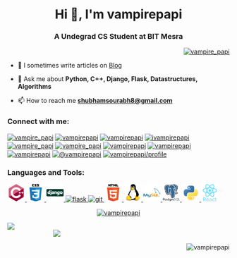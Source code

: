 <h1 align="center">Hi 👋, I'm vampirepapi</h1>
<h3 align="center">A Undegrad CS Student at BIT Mesra</h3>





<p align="right"> <a href="https://twitter.com/vampire_papi" target="blank"><img src="https://img.shields.io/twitter/follow/vampire_papi?logo=twitter&style=for-the-badge" alt="vampire_papi" /></a> </p>

- 📝 I sometimes write articles on [Blog](https://vampirepapi.herokuapp.com/posts)

- 💬 Ask me about **Python, C++, Django, Flask, Datastructures, Algorithms**

- 📫 How to reach me **shubhamsourabh8@gmail.com**

<h3 align="left">Connect with me:</h3>
<p align="left">
<a href="https://twitter.com/vampire_papi" target="blank"><img align="center" src="https://raw.githubusercontent.com/rahuldkjain/github-profile-readme-generator/master/src/images/icons/Social/twitter.svg" alt="vampire_papi" height="30" width="40" /></a>
<a href="https://linkedin.com/in/vampirepapi" target="blank"><img align="center" src="https://raw.githubusercontent.com/rahuldkjain/github-profile-readme-generator/master/src/images/icons/Social/linked-in-alt.svg" alt="vampirepapi" height="30" width="40" /></a>
<a href="https://stackoverflow.com/users/vampirepapi" target="blank"><img align="center" src="https://raw.githubusercontent.com/rahuldkjain/github-profile-readme-generator/master/src/images/icons/Social/stack-overflow.svg" alt="vampirepapi" height="30" width="40" /></a>
<a href="https://fb.com/ivampirepapi" target="blank"><img align="center" src="https://raw.githubusercontent.com/rahuldkjain/github-profile-readme-generator/master/src/images/icons/Social/facebook.svg" alt="ivampirepapi" height="30" width="40" /></a>
<a href="https://instagram.com/vampire_papi" target="blank"><img align="center" src="https://raw.githubusercontent.com/rahuldkjain/github-profile-readme-generator/master/src/images/icons/Social/instagram.svg" alt="vampire_papi" height="30" width="40" /></a>
<a href="https://www.codechef.com/users/vampire_papi" target="blank"><img align="center" src="https://cdn.jsdelivr.net/npm/simple-icons@3.1.0/icons/codechef.svg" alt="vampire_papi" height="30" width="40" /></a>
<a href="https://www.hackerrank.com/vampirepapi" target="blank"><img align="center" src="https://raw.githubusercontent.com/rahuldkjain/github-profile-readme-generator/master/src/images/icons/Social/hackerrank.svg" alt="vampirepapi" height="30" width="40" /></a>
<a href="https://codeforces.com/profile/vampirepapi" target="blank"><img align="center" src="https://cdn.jsdelivr.net/npm/simple-icons@3.0.1/icons/codeforces.svg" alt="vampirepapi" height="30" width="40" /></a>
<a href="https://www.leetcode.com/vampirepapi" target="blank"><img align="center" src="https://raw.githubusercontent.com/rahuldkjain/github-profile-readme-generator/master/src/images/icons/Social/leet-code.svg" alt="vampirepapi" height="30" width="40" /></a>
<a href="https://www.hackerearth.com/@vampirepapi" target="blank"><img align="center" src="https://raw.githubusercontent.com/rahuldkjain/github-profile-readme-generator/master/src/images/icons/Social/hackerearth.svg" alt="@vampirepapi" height="30" width="40" /></a>
<a href="https://auth.geeksforgeeks.org/user/vampirepapi/profile" target="blank"><img align="center" src="https://raw.githubusercontent.com/rahuldkjain/github-profile-readme-generator/master/src/images/icons/Social/geeks-for-geeks.svg" alt="vampirepapi/profile" height="30" width="40" /></a>
</p>

<h3 align="left">Languages and Tools:</h3>
<p align="left"> <a href="https://www.w3schools.com/cpp/" target="_blank"> <img src="https://raw.githubusercontent.com/devicons/devicon/master/icons/cplusplus/cplusplus-original.svg" alt="cplusplus" width="40" height="40"/> </a> <a href="https://www.w3schools.com/css/" target="_blank"> <img src="https://raw.githubusercontent.com/devicons/devicon/master/icons/css3/css3-original-wordmark.svg" alt="css3" width="40" height="40"/> </a> <a href="https://www.djangoproject.com/" target="_blank"> <img src="https://raw.githubusercontent.com/devicons/devicon/master/icons/django/django-original.svg" alt="django" width="40" height="40"/> </a> <a href="https://flask.palletsprojects.com/" target="_blank"> <img src="https://www.vectorlogo.zone/logos/pocoo_flask/pocoo_flask-icon.svg" alt="flask" width="40" height="40"/> </a> <a href="https://git-scm.com/" target="_blank"> <img src="https://www.vectorlogo.zone/logos/git-scm/git-scm-icon.svg" alt="git" width="40" height="40"/> </a> <a href="https://www.w3.org/html/" target="_blank"> <img src="https://raw.githubusercontent.com/devicons/devicon/master/icons/html5/html5-original-wordmark.svg" alt="html5" width="40" height="40"/> </a> <a href="https://www.linux.org/" target="_blank"> <img src="https://raw.githubusercontent.com/devicons/devicon/master/icons/linux/linux-original.svg" alt="linux" width="40" height="40"/> </a> <a href="https://www.mysql.com/" target="_blank"> <img src="https://raw.githubusercontent.com/devicons/devicon/master/icons/mysql/mysql-original-wordmark.svg" alt="mysql" width="40" height="40"/> </a> <a href="https://www.postgresql.org" target="_blank"> <img src="https://raw.githubusercontent.com/devicons/devicon/master/icons/postgresql/postgresql-original-wordmark.svg" alt="postgresql" width="40" height="40"/> </a> <a href="https://www.python.org" target="_blank"> <img src="https://raw.githubusercontent.com/devicons/devicon/master/icons/python/python-original.svg" alt="python" width="40" height="40"/> </a> <a href="https://reactjs.org/" target="_blank"> <img src="https://raw.githubusercontent.com/devicons/devicon/master/icons/react/react-original-wordmark.svg" alt="react" width="40" height="40"/> </a> </p>

<p align="center"> <a href="https://github.com/ryo-ma/github-profile-trophy"><img src="https://github-profile-trophy.vercel.app/?username=vampirepapi" alt="vampirepapi" /></a> </p>

<p><img align="left" width=400 src="https://github-readme-stats.vercel.app/api?username=nishkarshraj&count_private=true&theme=dark" /> <img align="right" width=400 src="https://github-readme-streak-stats.herokuapp.com/?user=nishkarshraj&theme=dark" /></p>

<br>

<p align="right"> <img src="https://komarev.com/ghpvc/?username=vampirepapi&label=vampires%20landed&color=0e75b6&style=flat" alt="vampirepapi" /> </p>
